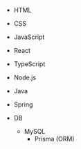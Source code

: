 - HTML
- CSS
- JavaScript
- React
- TypeScript

- Node.js
- Java
- Spring
- DB
  - MySQL
    - Prisma (ORM)
